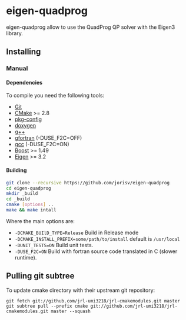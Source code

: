 # eigen-quadprog

eigen-quadprog allow to use the QuadProg QP solver with the Eigen3 library.

## Installing

### Manual

#### Dependencies

To compile you need the following tools:

 * [Git]()
 * [CMake]() >= 2.8
 * [pkg-config]()
 * [doxygen]()
 * [g++]()
 * [gfortran]() (-DUSE_F2C=OFF)
 * [gcc]() (-DUSE_F2C=ON)
 * [Boost](http://www.boost.org/doc/libs/1_58_0/more/getting_started/unix-variants.html) >= 1.49
 * [Eigen](http://eigen.tuxfamily.org/index.php?title=Main_Page) >= 3.2

#### Building

```sh
git clone --recursive https://github.com/jorisv/eigen-quadprog
cd eigen-quadprog
mkdir _build
cd _build
cmake [options] ..
make && make intall
```

Where the main options are:

 * `-DCMAKE_BUIlD_TYPE=Release` Build in Release mode
 * `-DCMAKE_INSTALL_PREFIX=some/path/to/install` default is `/usr/local`
 * `-DUNIT_TESTS=ON` Build unit tests.
 * `-DUSE_F2C=ON` Build with fortran source code translated in C (slower runtime).

Pulling git subtree
------

To update cmake directory with their upstream git repository:

```
git fetch git://github.com/jrl-umi3218/jrl-cmakemodules.git master
git subtree pull --prefix cmake git://github.com/jrl-umi3218/jrl-cmakemodules.git master --squash
```
